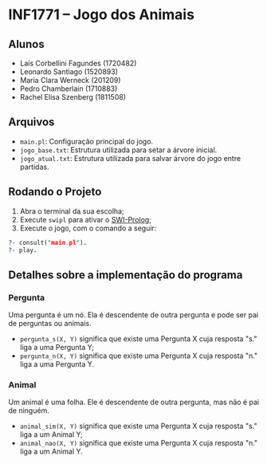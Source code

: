 # INF1771 – Jogo dos Animais

## Alunos

- Laís Corbellini Fagundes (1720482)
- Leonardo Santiago (1520893)
- Maria Clara Werneck (201209)
- Pedro Chamberlain (1710883)
- Rachel Elisa Szenberg (1811508)

## Arquivos

- `main.pl`: Configuração principal do jogo.
- `jogo_base.txt`: Estrutura utilizada para setar a árvore inicial.
- `jogo_atual.txt`: Estrutura utilizada para salvar árvore do jogo entre partidas.

## Rodando o Projeto

1. Abra o terminal da sua escolha;
2. Execute ```swipl``` para ativar o [SWI-Prolog](https://www.swi-prolog.org/);
3. Execute o jogo, com o comando a seguir:

```prolog
?- consult("main.pl").
?- play.
```

## Detalhes sobre a implementação do programa

### Pergunta

Uma pergunta é um nó. Ela é descendente de outra pergunta e pode ser pai de perguntas ou animais.

- `pergunta_s(X, Y)` significa que existe uma Pergunta X cuja resposta "s." liga a uma Pergunta Y;
- `pergunta_n(X, Y)` significa que existe uma Pergunta X cuja resposta "n." liga a uma Pergunta Y.

### Animal

Um animal é uma folha. Ele é descendente de outra pergunta, mas não é pai de ninguém.

- `animal_sim(X, Y)` significa que existe uma Pergunta X cuja resposta "s." liga a um Animal Y;
- `animal_nao(X, Y)` significa que existe uma Pergunta X cuja resposta "n." liga a um Animal Y.

